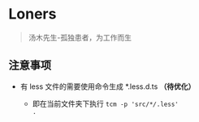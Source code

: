 # Loners

> 汤木先生-孤独患者，为工作而生


## 注意事项

- 有 less 文件的需要使用命令生成 \*.less.d.ts **（待优化）**

  - 即在当前文件夹下执行 <code>tcm -p 'src/\*_/_.less' .</code>
